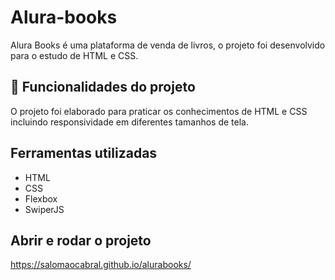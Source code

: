 # Alura-books

Alura Books é uma plataforma de venda de livros, o projeto foi desenvolvido para o estudo de HTML e CSS.

## 🔨 Funcionalidades do projeto

O projeto foi elaborado para praticar os conhecimentos de HTML e CSS incluindo responsividade em diferentes tamanhos de tela.

## Ferramentas utilizadas

- HTML
- CSS
- Flexbox
- SwiperJS

## Abrir e rodar o projeto

https://salomaocabral.github.io/alurabooks/
